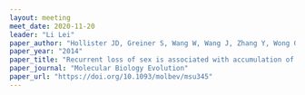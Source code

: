 ```yaml
---
layout: meeting
meet_date: 2020-11-20
leader: "Li Lei"
paper_author: "Hollister JD, Greiner S, Wang W, Wang J, Zhang Y, Wong GK, Wright SI, Johnson MTJ"
paper_year: "2014"
paper_title: "Recurrent loss of sex is associated with accumulation of deleterious mutations in <i>Oenothera</i>"
paper_journal: "Molecular Biology Evolution"
paper_url: "https://doi.org/10.1093/molbev/msu345"
---
```

